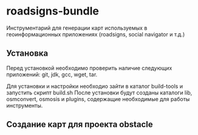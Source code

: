 # roadsigns-bundle
Инструментарий для генерации карт используемых в геоинформационных приложениях (roadsigns, social navigator и т.д.)

## Установка
Перед установкой необходимо проверить наличие следующих приложений: git, jdk, gcc, wget, tar.

Для установки и настройки необходио зайти в каталог build-tools и запустить скрипт build.sh После установки будут созданы каталоги lib, osmconvert, osmosis и plugins, содержащие необходимые для работы инструменты.

## Создание карт для проекта obstacle
